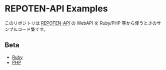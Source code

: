 # REPOTEN-API Examples

このリポジトリは [REPOTEN-API](http://repoten-api.net) の WebAPI を Ruby/PHP 等から使うときのサンプルコード集です。

## Beta

  * [Ruby](https://github.com/repoten-api/examples/blob/master/beta/ruby/)
  * [PHP](https://github.com/repoten-api/examples/blob/master/beta/php/)
